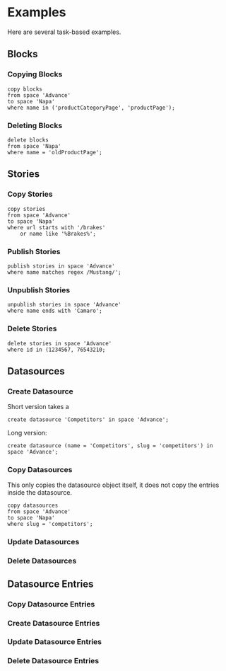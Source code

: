 # Examples

Here are several task-based examples.

## Blocks

### Copying Blocks

	copy blocks
	from space 'Advance'
	to space 'Napa'
	where name in ('productCategoryPage', 'productPage');

### Deleting Blocks

	delete blocks
	from space 'Napa'
	where name = 'oldProductPage';

## Stories

### Copy Stories

	copy stories
	from space 'Advance'
	to space 'Napa'
	where url starts with '/brakes'
		or name like '%Brakes%';

### Publish Stories

	publish stories in space 'Advance'
	where name matches regex /Mustang/';

### Unpublish Stories

	unpublish stories in space 'Advance'
	where name ends with 'Camaro';

### Delete Stories

	delete stories in space 'Advance'
	where id in (1234567, 76543210;

## Datasources

### Create Datasource

Short version takes a 

	create datasource 'Competitors' in space 'Advance';

Long version:

	create datasource (name = 'Competitors', slug = 'competitors') in space 'Advance';

### Copy Datasources

This only copies the datasource object itself, it does not copy the entries inside the datasource.

	copy datasources
	from space 'Advance'
	to space 'Napa'
	where slug = 'competitors';


### Update Datasources

### Delete Datasources

## Datasource Entries

### Copy Datasource Entries

### Create Datasource Entries

### Update Datasource Entries

### Delete Datasource Entries
